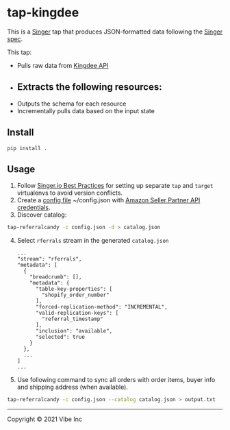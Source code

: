 # tap-kingdee

This is a [Singer][1] tap that produces JSON-formatted data following the [Singer spec][2].

This tap:

- Pulls raw data from [Kingdee API][3]
- Extracts the following resources:
  - 
- Outputs the schema for each resource
- Incrementally pulls data based on the input state

## Install

```
pip install .
```

## Usage
1. Follow [Singer.io Best Practices][5] for setting up separate `tap` and `target` virtualenvs to avoid version conflicts.
2. Create a [config file][6] ~/config.json with [Amazon Seller Partner API credentials][7].
3. Discover catalog:
```bash
tap-referralcandy -c config.json -d > catalog.json
```
4. Select `rferrals` stream in the generated `catalog.json` 
    ```
    ...
    "stream": "rferrals",
    "metadata": [
      {
        "breadcrumb": [],
        "metadata": {
          "table-key-properties": [
            "shopify_order_number"
          ],
          "forced-replication-method": "INCREMENTAL",
          "valid-replication-keys": [
            "referral_timestamp"
          ],
          "inclusion": "available",
          "selected": true
        }
      },
      ...
    ]
    ...
    ```
5. Use following command to sync all orders with order items, buyer info and shipping address (when available).
```bash
tap-referralcandy -c config.json --catalog catalog.json > output.txt
```

---

Copyright &copy; 2021 Vibe Inc

[1]: https://singer.io
[2]: https://github.com/singer-io/getting-started/blob/master/SPEC.md
[3]: https://open.jdy.com/#/files/api/detail?index=1&categrayId=1f51c576013945e2af68ef15d4245a48&id=aca1a92ed257455f8ccd7490c5106445
<!-- [4]:  -->
[5]: https://github.com/singer-io/getting-started/blob/master/docs/RUNNING_AND_DEVELOPING.md#running-a-singer-tap-with-a-singer-target
[6]: https://github.com/vibeus/tap-amazon-sp/blob/master/sample_config.json
[7]: https://github.com/amzn/selling-partner-api-docs/blob/main/guides/en-US/developer-guide/SellingPartnerApiDeveloperGuide.md#creating-and-configuring-iam-policies-and-entities